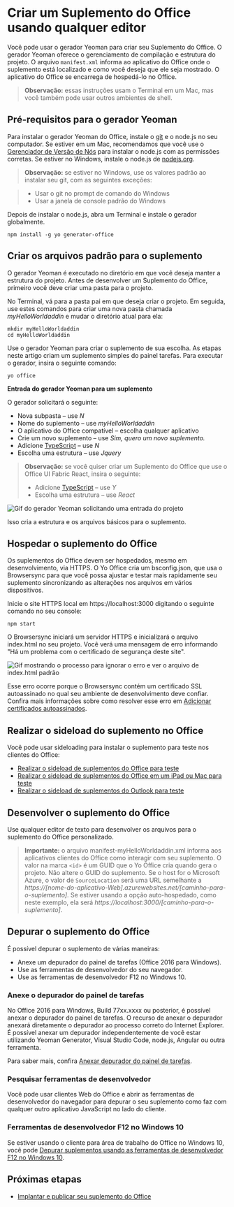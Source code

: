 
# <a name="create-an-office-add-in-using-any-editor"></a>Criar um Suplemento do Office usando qualquer editor

Você pode usar o gerador Yeoman para criar seu Suplemento do Office. O gerador Yeoman oferece o gerenciamento de compilação e estrutura do projeto. O arquivo `manifest.xml` informa ao aplicativo do Office onde o suplemento está localizado e como você deseja que ele seja mostrado. O aplicativo do Office se encarrega de hospedá-lo no Office.

 >**Observação:** essas instruções usam o Terminal em um Mac, mas você também pode usar outros ambientes de shell. 


## <a name="prerequisites-for-the-yeoman-generator"></a>Pré-requisitos para o gerador Yeoman

Para instalar o gerador Yeoman do Office, instale o [git](https://git-scm.com/downloads) e o node.js no seu computador. Se estiver em um Mac, recomendamos que você use o [Gerenciador de Versão de Nós](https://github.com/creationix/nvm) para instalar o node.js com as permissões corretas. Se estiver no Windows, instale o node.js de [nodejs.org](https://nodejs.org/en/).

>**Observação:** se estiver no Windows, use os valores padrão ao instalar seu git, com as seguintes exceções:

>- Usar o git no prompt de comando do Windows
>- Usar a janela de console padrão do Windows

Depois de instalar o node.js, abra um Terminal e instale o gerador globalmente.

```
npm install -g yo generator-office
```


## <a name="create-the-default-files-for-your-add-in"></a>Criar os arquivos padrão para o suplemento

O gerador Yeoman é executado no diretório em que você deseja manter a estrutura do projeto. Antes de desenvolver um Suplemento do Office, primeiro você deve criar uma pasta para o projeto.

No Terminal, vá para a pasta pai em que deseja criar o projeto. Em seguida, use estes comandos para criar uma nova pasta chamada _myHelloWorldaddin_ e mudar o diretório atual para ela:




```
mkdir myHelloWorldaddin
cd myHelloWorldaddin
```

Use o gerador Yeoman para criar o suplemento de sua escolha. As etapas neste artigo criam um suplemento simples do painel tarefas. Para executar o gerador, insira o seguinte comando:




```
yo office
```

**Entrada do gerador Yeoman para um suplemento**

O gerador solicitará o seguinte: 


- Nova subpasta – use _N_
- Nome do suplemento – use _myHelloWorldaddin_ 
- O aplicativo do Office compatível – escolha qualquer aplicativo
- Crie um novo suplemento – use _Sim, quero um novo suplemento._
- Adicione [TypeScript](https://www.typescriptlang.org/) – use _N_
- Escolha uma estrutura – use _Jquery_

>**Observação:** se você quiser criar um Suplemento do Office que use o Office UI Fabric React, insira o seguinte:
>- Adicione [TypeScript](https://www.typescriptlang.org/) – use _Y_
>- Escolha uma estrutura – use _React_

![Gif do gerador Yeoman solicitando uma entrada do projeto](../../images/gettingstarted-fast.gif)

Isso cria a estrutura e os arquivos básicos para o suplemento.


## <a name="hosting-your-office-add-in"></a>Hospedar o suplemento do Office

Os suplementos do Office devem ser hospedados, mesmo em desenvolvimento, via HTTPS. O Yo Office cria um bsconfig.json, que usa o Browsersync para que você possa ajustar e testar mais rapidamente seu suplemento sincronizando as alterações nos arquivos em vários dispositivos. 

Inicie o site HTTPS local em https://localhost:3000 digitando o seguinte comando no seu console:


```
npm start
```

O Browsersync iniciará um servidor HTTPS e inicializará o arquivo index.html no seu projeto. Você verá uma mensagem de erro informando "Há um problema com o certificado de segurança deste site".


![Gif mostrando o processo para ignorar o erro e ver o arquivo de index.html padrão](../../images/ssl-chrome-bypass.gif)

Esse erro ocorre porque o Browsersync contém um certificado SSL autoassinado no qual seu ambiente de desenvolvimento deve confiar. Confira mais informações sobre como resolver esse erro em [Adicionar certificados autoassinados](https://github.com/OfficeDev/generator-office/blob/master/src/docs/ssl.md).

## <a name="sideload-the-add-in-into-office"></a>Realizar o sideload do suplemento no Office

Você pode usar sideloading para instalar o suplemento para teste nos clientes do Office:

- [Realizar o sideload de suplementos do Office para teste](../testing/create-a-network-shared-folder-catalog-for-task-pane-and-content-add-ins.md)
- [Realizar o sideload de suplementos do Office em um iPad ou Mac para teste](../testing/sideload-an-office-add-in-on-ipad-and-mac.md)   
- [Realizar o sideload de suplementos do Outlook para teste](../outlook/testing-and-tips.md)

## <a name="develop-your-office-add-in"></a>Desenvolver o suplemento do Office

Use qualquer editor de texto para desenvolver os arquivos para o suplemento do Office personalizado.

> **Importante:** o arquivo manifest-myHelloWorldaddin.xml informa aos aplicativos clientes do Office como interagir com seu suplemento. O valor na marca `<id>` é um GUID que o Yo Office cria quando gera o projeto. Não altere o GUID do suplemento. Se o host for o Microsoft Azure, o valor de `SourceLocation` será uma URL semelhante a _https://[nome-do-aplicativo-Web].azurewebsites.net/[caminho-para-o-suplemento]_. Se estiver usando a opção auto-hospedado, como neste exemplo, ela será _https://localhost:3000/[caminho-para-o-suplemento]_.


## <a name="debug-your-office-add-in"></a>Depurar o suplemento do Office


É possível depurar o suplemento de várias maneiras:

- Anexe um depurador do painel de tarefas (Office 2016 para Windows).
- Use as ferramentas de desenvolvedor do seu navegador.
- Use as ferramentas de desenvolvedor F12 no Windows 10.

### <a name="attach-debugger-from-the-task-pane"></a>Anexe o depurador do painel de tarefas

No Office 2016 para Windows, Build 77xx.xxxx ou posterior, é possível anexar o depurador do painel de tarefas. O recurso de anexar o depurador anexará diretamente o depurador ao processo correto do Internet Explorer. É possível anexar um depurador independentemente de você estar utilizando Yeoman Generator, Visual Studio Code, node.js, Angular ou outra ferramenta. 

Para saber mais, confira [Anexar depurador do painel de tarefas](../testing/attach-debugger-from-task-pane.md).


### <a name="browser-developer-tools"></a>Pesquisar ferramentas de desenvolvedor 

Você pode usar clientes Web do Office e abrir as ferramentas de desenvolvedor do navegador para depurar o seu suplemento como faz com qualquer outro aplicativo JavaScript no lado do cliente. 

### <a name="f12-developer-tools-on-windows-10"></a>Ferramentas de desenvolvedor F12 no Windows 10

Se estiver usando o cliente para área de trabalho do Office no Windows 10, você pode [Depurar suplementos usando as ferramentas de desenvolvedor F12 no Windows 10](../testing/debug-add-ins-using-f12-developer-tools-on-windows-10.md).
    
## <a name="next-steps"></a>Próximas etapas

- [Implantar e publicar seu suplemento do Office](../publish/publish.md)
    
